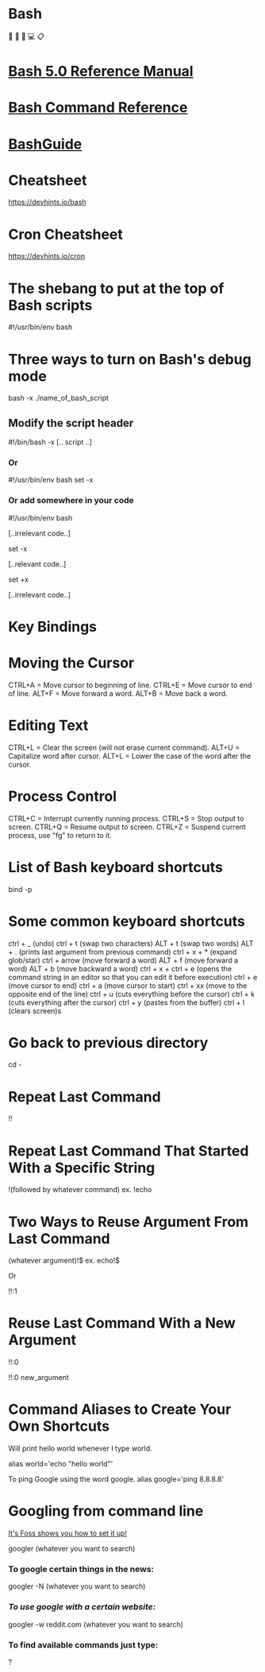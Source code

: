 # Bash

:rocket: :stars: :wrench: :computer: :clipboard:

# [Bash 5.0 Reference Manual](https://www.gnu.org/software/bash/manual/bash.pdf)

# [Bash Command Reference](https://courses.cs.washington.edu/courses/cse390a/14au/bash.html)

# [BashGuide](http://mywiki.wooledge.org/BashGuide)


# Cheatsheet
https://devhints.io/bash

# Cron Cheatsheet
https://devhints.io/cron

# The shebang to put at the top of Bash scripts

#!/usr/bin/env bash

# Three ways to turn on Bash's debug mode

bash -x ./name_of_bash_script

## Modify the script header

#!/bin/bash -x
[.. script ..]

### Or

#!/usr/bin/env bash
set -x

### Or add somewhere in your code

#!/usr/bin/env bash

[..irrelevant code..]

set -x

[..relevant code..]

set +x

[..irrelevant code..]


# Key Bindings

# Moving the Cursor

CTRL+A = Move cursor to beginning of line.
CTRL+E = Move cursor to end of line.
ALT+F = Move forward a word.
ALT+B = Move back a word.

# Editing Text

CTRL+L = Clear the screen (will not erase current command).
ALT+U = Capitalize word after cursor.
ALT+L = Lower the case of the word after the cursor.

# Process Control

CTRL+C = Interrupt currently running process.
CTRL+S = Stop output to screen.
CTRL+Q = Resume output to screen.
CTRL+Z = Suspend current process, use "fg" to return to it.


# List of Bash keyboard shortcuts

bind -p

# Some common keyboard shortcuts

 ctrl + _ (undo)
 ctrl + t (swap two characters)
 ALT + t (swap two words)
 ALT + . (prints last argument from previous command)
 ctrl + x + * (expand glob/star)
 ctrl + arrow (move forward a word)
 ALT + f (move forward a word)
 ALT + b (move backward a word)
 ctrl + x + ctrl + e (opens the command string in an editor so that you can edit it before execution)
 ctrl + e (move cursor to end)
 ctrl + a (move cursor to start)
 ctrl + xx (move to the opposite end of the line)
 ctrl + u (cuts everything before the cursor)
 ctrl + k (cuts everything after the cursor)
 ctrl + y (pastes from the buffer)
 ctrl + l (clears screen)s
 

# Go back to previous directory

cd -

# Repeat Last Command

!!

# Repeat Last Command That Started With a Specific String

!(followed by whatever command)
ex. !echo

# Two Ways to Reuse Argument From Last Command

(whatever argument)!$
ex. echo!$

Or

!!:1

# Reuse Last Command With a New Argument

!!:0

!!:0 new_argument

# Command Aliases to Create Your Own Shortcuts

Will print hello world whenever I type world.

alias world='echo "hello world"'

To ping Google using the word google.
alias google='ping 8.8.8.8'

# Googling from command line

[It's Foss shows you how to set it up!](https://itsfoss.com/review-googler-linux/)


googler (whatever you want to search)

### To google certain things in the news:

googler -N (whatever you want to search)

### *To use google with a certain website:*

googler -w reddit.com (whatever you want to search)

### To find available commands just type:

?


